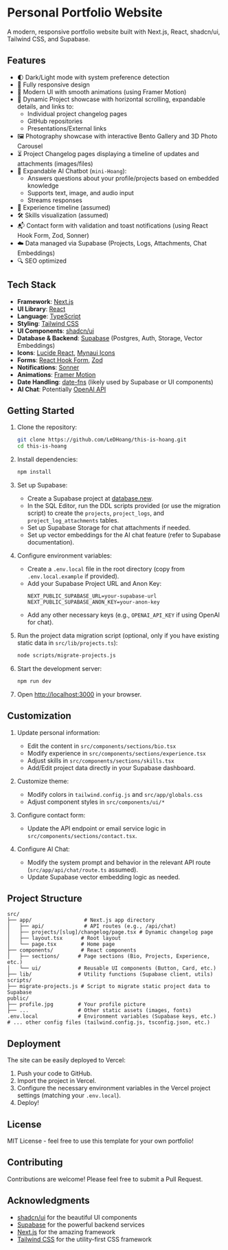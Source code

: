 # Personal Portfolio Website

A modern, responsive portfolio website built with Next.js, React, shadcn/ui, Tailwind CSS, and Supabase.

## Features

- 🌓 Dark/Light mode with system preference detection
- 📱 Fully responsive design
- 🎨 Modern UI with smooth animations (using Framer Motion)
- 📝 Dynamic Project showcase with horizontal scrolling, expandable details, and links to:
    - Individual project changelog pages
    - GitHub repositories
    - Presentations/External links
- 🖼️ Photography showcase with interactive Bento Gallery and 3D Photo Carousel
- ⏳ Project Changelog pages displaying a timeline of updates and attachments (images/files)
- 💬 Expandable AI Chatbot (`mini-Hoang`):
    - Answers questions about your profile/projects based on embedded knowledge
    - Supports text, image, and audio input
    - Streams responses
- 💼 Experience timeline (assumed)
- 🛠️ Skills visualization (assumed)
- 📬 Contact form with validation and toast notifications (using React Hook Form, Zod, Sonner)
- ☁️ Data managed via Supabase (Projects, Logs, Attachments, Chat Embeddings)
- 🔍 SEO optimized

## Tech Stack

- **Framework**: [Next.js](https://nextjs.org/)
- **UI Library**: [React](https://reactjs.org/)
- **Language**: [TypeScript](https://www.typescriptlang.org/)
- **Styling**: [Tailwind CSS](https://tailwindcss.com/)
- **UI Components**: [shadcn/ui](https://ui.shadcn.com/)
- **Database & Backend**: [Supabase](https://supabase.com/) (Postgres, Auth, Storage, Vector Embeddings)
- **Icons**: [Lucide React](https://lucide.dev/), [Mynaui Icons](https://mynaui.com/)
- **Forms**: [React Hook Form](https://react-hook-form.com/), [Zod](https://zod.dev/)
- **Notifications**: [Sonner](https://sonner.emilkowal.ski/)
- **Animations**: [Framer Motion](https://www.framer.com/motion/)
- **Date Handling**: [date-fns](https://date-fns.org/) (likely used by Supabase or UI components)
- **AI Chat**: Potentially [OpenAI API](https://openai.com/)

## Getting Started

1.  Clone the repository:
    ```bash
    git clone https://github.com/LeDHoang/this-is-hoang.git
    cd this-is-hoang
    ```

2.  Install dependencies:
    ```bash
    npm install
    ```

3.  Set up Supabase:
    - Create a Supabase project at [database.new](https://database.new).
    - In the SQL Editor, run the DDL scripts provided (or use the migration script) to create the `projects`, `project_logs`, and `project_log_attachments` tables.
    - Set up Supabase Storage for chat attachments if needed.
    - Set up vector embeddings for the AI chat feature (refer to Supabase documentation).

4.  Configure environment variables:
    - Create a `.env.local` file in the root directory (copy from `.env.local.example` if provided).
    - Add your Supabase Project URL and Anon Key:
      ```
      NEXT_PUBLIC_SUPABASE_URL=your-supabase-url
      NEXT_PUBLIC_SUPABASE_ANON_KEY=your-anon-key
      ```
    - Add any other necessary keys (e.g., `OPENAI_API_KEY` if using OpenAI for chat).

5.  Run the project data migration script (optional, only if you have existing static data in `src/lib/projects.ts`):
    ```bash
    node scripts/migrate-projects.js
    ```

6.  Start the development server:
    ```bash
    npm run dev
    ```

7.  Open [http://localhost:3000](http://localhost:3000) in your browser.

## Customization

1.  Update personal information:
    - Edit the content in `src/components/sections/bio.tsx`
    - Modify experience in `src/components/sections/experience.tsx`
    - Adjust skills in `src/components/sections/skills.tsx`
    - Add/Edit project data directly in your Supabase dashboard.

2.  Customize theme:
    - Modify colors in `tailwind.config.js` and `src/app/globals.css`
    - Adjust component styles in `src/components/ui/*`

3.  Configure contact form:
    - Update the API endpoint or email service logic in `src/components/sections/contact.tsx`.

4.  Configure AI Chat:
    - Modify the system prompt and behavior in the relevant API route (`src/app/api/chat/route.ts` assumed).
    - Update Supabase vector embedding logic as needed.

## Project Structure

```
src/
├── app/                 # Next.js app directory
│   ├── api/             # API routes (e.g., /api/chat)
│   ├── projects/[slug]/changelog/page.tsx # Dynamic changelog page
│   ├── layout.tsx      # Root layout
│   └── page.tsx        # Home page
├── components/         # React components
│   ├── sections/      # Page sections (Bio, Projects, Experience, etc.)
│   └── ui/            # Reusable UI components (Button, Card, etc.)
├── lib/               # Utility functions (Supabase client, utils)
scripts/
├── migrate-projects.js # Script to migrate static project data to Supabase
public/
├── profile.jpg        # Your profile picture
├── ...                # Other static assets (images, fonts)
.env.local             # Environment variables (Supabase keys, etc.)
# ... other config files (tailwind.config.js, tsconfig.json, etc.)
```

## Deployment

The site can be easily deployed to Vercel:

1.  Push your code to GitHub.
2.  Import the project in Vercel.
3.  Configure the necessary environment variables in the Vercel project settings (matching your `.env.local`).
4.  Deploy!

## License

MIT License - feel free to use this template for your own portfolio!

## Contributing

Contributions are welcome! Please feel free to submit a Pull Request.

## Acknowledgments

- [shadcn/ui](https://ui.shadcn.com/) for the beautiful UI components
- [Supabase](https://supabase.com/) for the powerful backend services
- [Next.js](https://nextjs.org/) for the amazing framework
- [Tailwind CSS](https://tailwindcss.com/) for the utility-first CSS framework
